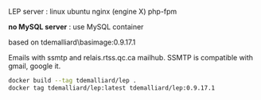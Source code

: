 LEP server : linux ubuntu nginx (engine X) php-fpm

**no MySQL server** : use MySQL container

based on tdemalliard\basimage:0.9.17.1

Emails with ssmtp and relais.rtss.qc.ca mailhub. SSMTP is compatible with gmail, google it.

````bash
docker build --tag tdemalliard/lep .
docker tag tdemalliard/lep:latest tdemalliard/lep:0.9.17.1
````